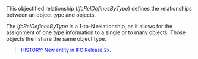 ﻿This objectified relationship (_IfcRelDefinesByType_) defines the relationships between an object type and objects.

The _IfcRelDefinesByType_ is a 1-to-N relationship, as it allows for the assignment of one type information to a single or to many objects. Those objects then share the same object type.

> <font color="#0000FF" size="-1">HISTORY: New entity in IFC
		Release 2x.</font>
